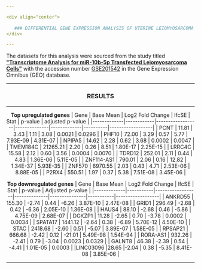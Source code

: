 ```yaml
---

<div align="center">
   
   ### DIFFERENTIAL GENE EXPRESSION ANALYSIS OF UTERINE LEIOMYOSARCOMA
</div>

---
```


The datasets for this analysis were sourced from the study titled **["Transcriptome Analysis for miR-10b-5p Transfected Leiomyosarcoma Cells"](https://www.ncbi.nlm.nih.gov/pmc/articles/PMC10073409)** with the accession number [GSE201542](https://www.ncbi.nlm.nih.gov/geo/query/acc.cgi?acc=GSE201542) in the Gene Expression Omnibus (GEO) database.

---

<div align="center">
   
   ### RESULTS
</div>

---

<div align="center">
   
  **Top upregulated genes**
  | Gene        | Base Mean  | Log2 Fold Change | lfcSE        | Stat        | p-value  | adjusted p-value |
|-------------|------------|------------------|--------------|-------------|----------|------------------|
| PCNT        | 11.81      | 3.43             | 1.11         | 3.08        | 0.0021   | 0.0296           |
| PHF10       | 72.00      | 3.29             | 0.57         | 5.77        | 7.93E-09 | 4.31E-07         |
| NPIPA5      | 14.62      | 2.28             | 0.62         | 3.68        | 0.0002   | 0.0047           |
| TMEM184C    | 21265.21   | 2.20             | 0.26         | 8.51        | 1.80E-17 | 2.25E-15         |
| LRRC4C      | 15.58      | 2.12             | 0.60         | 3.56        | 0.0004   | 0.0070           |
| TDRD12      | 252.01     | 2.11             | 0.44         | 4.83        | 1.36E-06 | 5.11E-05         |
| ZNF114-AS1  | 790.01     | 2.06             | 0.16         | 12.82       | 1.34E-37 | 5.93E-35         |
| ZNF570      | 6970.55    | 2.03             | 0.43         | 4.71        | 2.53E-06 | 8.88E-05         |
| P2RX4       | 550.51     | 1.97             | 0.37         | 5.38        | 7.51E-08 | 3.45E-06         |

**Top downregulated genes**
| Gene        | Base Mean | Log2 Fold Change | lfcSE        | Stat          | p-value   | Adjusted p-value |
|-------------|-----------|------------------|--------------|---------------|-----------|------------------|
| ANKRD55     | 155.30    | -2.74            | 0.44         | -6.26         | 3.87E-10  | 2.47E-08         |
| GRID1       | 296.49    | -2.68            | 0.42         | -6.36         | 2.05E-10  | 1.36E-08         |
| HAUS4       | 88.10     | -2.68            | 0.46         | -5.86         | 4.75E-09  | 2.68E-07         |
| DGKZP1      | 11.28     | -2.65            | 0.70         | -3.78         | 0.0002    | 0.0034           |
| SPATA17     | 1441.12   | -2.64            | 0.38         | -6.89         | 5.70E-12  | 4.50E-10         |
| STAC        | 2418.68   | -2.60            | 0.51         | -5.07         | 3.89E-07  | 1.58E-05         |
| RPSAP21     | 666.68    | -2.42            | 0.12         | -21.01        | 5.49E-98  | 1.54E-94         |
| RORA-AS1    | 932.26    | -2.41            | 0.79         | -3.04         | 0.0023    | 0.0329           |
| GALNT8      | 46.38     | -2.39            | 0.54         | -4.41         | 1.01E-05  | 0.0003           |
|LINC03096	  |28.65	     |-2.04             |	0.38        |	-5.35        |	8.41E-08	 | 3.85E-06         |
</div>

---

